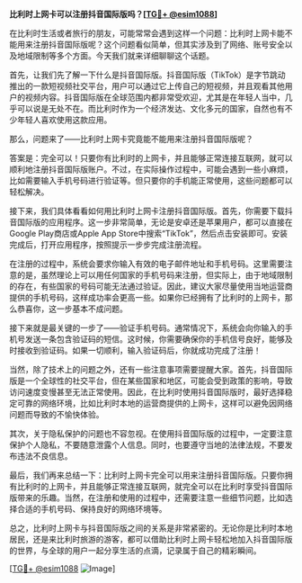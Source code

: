 **比利时上网卡可以注册抖音国际版吗？[[TG💪+ @esim1088](https://t.me/s/esim1088)]**

在比利时生活或者旅行的朋友，可能常常会遇到这样一个问题：比利时上网卡能不能用来注册抖音国际版呢？这个问题看似简单，但其实涉及到了网络、账号安全以及地域限制等多个方面。今天我们就来详细聊聊这个话题。

首先，让我们先了解一下什么是抖音国际版。抖音国际版（TikTok）是字节跳动推出的一款短视频社交平台，用户可以通过它上传自己的短视频，并且观看其他用户的视频内容。抖音国际版在全球范围内都非常受欢迎，尤其是在年轻人当中，几乎可以说是无处不在。而比利时作为一个经济发达、文化多元的国家，自然也有不少年轻人喜欢使用这款应用。

那么，问题来了——比利时上网卡究竟能不能用来注册抖音国际版呢？

答案是：完全可以！只要你有比利时的上网卡，并且能够正常连接互联网，就可以顺利地注册抖音国际版账户。不过，在实际操作过程中，可能会遇到一些小麻烦，比如需要输入手机号码进行验证等。但只要你的手机能正常使用，这些问题都可以轻松解决。

接下来，我们具体看看如何用比利时上网卡注册抖音国际版。首先，你需要下载抖音国际版的应用程序。这一步非常简单，无论是安卓还是苹果用户，都可以直接在Google Play商店或Apple App Store中搜索“TikTok”，然后点击安装即可。安装完成后，打开应用程序，按照提示一步步完成注册流程。

在注册的过程中，系统会要求你输入有效的电子邮件地址和手机号码。这里需要注意的是，虽然理论上可以用任何国家的手机号码来注册，但实际上，由于地域限制的存在，有些国家的号码可能无法通过验证。因此，建议大家尽量使用当地运营商提供的手机号码，这样成功率会更高一些。如果你已经拥有了比利时的上网卡，那么恭喜你，这一步基本不成问题。

接下来就是最关键的一步了——验证手机号码。通常情况下，系统会向你输入的手机号发送一条包含验证码的短信。这时候，你需要确保你的手机信号良好，能够及时接收到验证码。如果一切顺利，输入验证码后，你就成功完成了注册！

当然，除了技术上的问题之外，还有一些注意事项需要提醒大家。首先，抖音国际版是一个全球性的社交平台，但在某些国家和地区，可能会受到政策的影响，导致访问速度变慢甚至无法正常使用。因此，在比利时使用抖音国际版时，最好选择稳定可靠的网络环境，比如比利时本地的运营商提供的上网卡，这样可以避免因网络问题而导致的不愉快体验。

其次，关于隐私保护的问题也不容忽视。在使用抖音国际版的过程中，一定要注意保护个人隐私，不要随意泄露个人信息。同时，也要遵守当地的法律法规，不要发布违法不良信息。

最后，我们再来总结一下：比利时上网卡完全可以用来注册抖音国际版。只要你拥有比利时的上网卡，并且能够正常连接互联网，就完全可以在比利时享受抖音国际版带来的乐趣。当然，在注册和使用的过程中，还需要注意一些细节问题，比如选择合适的手机号码、保持良好的网络环境等。

总之，比利时上网卡与抖音国际版之间的关系是非常紧密的。无论你是比利时本地居民，还是来比利时旅游的游客，都可以借助比利时上网卡轻松地加入抖音国际版的世界，与全球的用户一起分享生活的点滴，记录属于自己的精彩瞬间。

[[TG💪+ @esim1088](https://t.me/s/esim1088) ![Image](https://i.postimg.cc/4NQfJmqS/Snipaste-2025-05-13-00-14-12.png)]